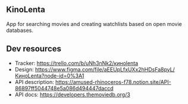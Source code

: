 ## KinoLenta

App for searching movies and creating watchlists based on open movie databases.

## Dev resources

* Tracker: https://trello.com/b/uNh3nNk2/киноlenta
* Design: https://www.figma.com/file/aEEUpLfxUXx2hHDsFa8pyL/КиноLenta?node-id=0%3A1
* API description: https://amused-rhinoceros-f78.notion.site/API-86897ff5044748e5a086d494447daccd
* API docs: https://developers.themoviedb.org/3

